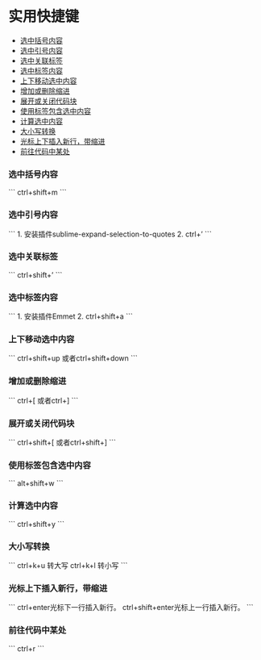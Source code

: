 # 实用快捷键
- [选中括号内容](#1)
- [选中引号内容](#2)
- [选中关联标签](#3)
- [选中标签内容](#4)
- [上下移动选中内容](#5)
- [增加或删除缩进](#6)
- [展开或关闭代码块](#7)
- [使用标签包含选中内容](#8)
- [计算选中内容](#9)
- [大小写转换](#10)
- [光标上下插入新行，带缩进](#11)
- [前往代码中某处](#12)

<h3 id="1">
    选中括号内容
</h3>
```
ctrl+shift+m
```

<h3 id="2">
    选中引号内容
</h3>
```
1. 安装插件sublime-expand-selection-to-quotes
2. ctrl+’
```

<h3 id="3">
    选中关联标签
</h3>
```
ctrl+shift+’
```

<h3 id="4">
    选中标签内容
</h3>
```
1. 安装插件Emmet
2. ctrl+shift+a
```

<h3 id="5">
    上下移动选中内容
</h3>
```
ctrl+shift+up 或者ctrl+shift+down
```

<h3 id="6">
    增加或删除缩进
</h3>
```
ctrl+[ 或者ctrl+]
```

<h3 id="7">
    展开或关闭代码块
</h3>
```
ctrl+shift+[ 或者ctrl+shift+]
```

<h3 id="8">
    使用标签包含选中内容
</h3>
```
alt+shift+w
```

<h3 id="9">
    计算选中内容
</h3>
```
ctrl+shift+y
```

<h3 id="10">
    大小写转换
</h3>
```
ctrl+k+u 转大写
ctrl+k+l 转小写
```

<h3 id="11">
    光标上下插入新行，带缩进
</h3>
```
ctrl+enter光标下一行插入新行。
ctrl+shift+enter光标上一行插入新行。
```

<h3 id="12">
    前往代码中某处
</h3>
```
ctrl+r
```
